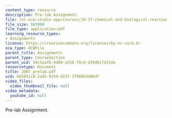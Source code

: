 ```yaml
---
content_type: resource
description: Pre-lab Assignment.
file: /ol-ocw-studio-app/courses/10-37-chemical-and-biological-reaction-engineering-spring-2007/b65851c82a929254d2271f908b3d06d7_2007_prelab.pdf
file_size: 163904
file_type: application/pdf
learning_resource_types:
- Assignments
license: https://creativecommons.org/licenses/by-nc-sa/4.0/
ocw_type: OCWFile
parent_title: Assignments
parent_type: CourseSection
parent_uid: 59c5aafb-4d60-a558-f8cd-d39db174314a
resourcetype: Document
title: 2007_prelab.pdf
uid: b65851c8-2a92-9254-d227-1f908b3d06d7
video_files:
  video_thumbnail_file: null
video_metadata:
  youtube_id: null
---
```

Pre-lab Assignment.